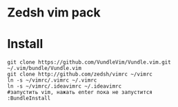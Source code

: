 Zedsh vim pack
===================

Install
===================
```
git clone https://github.com/VundleVim/Vundle.vim.git ~/.vim/bundle/Vundle.vim
git clone http://github.com/zedsh/vimrc ~/vimrc
ln -s ~/vimrc/.vimrc ~/.vimrc
ln -s ~/vimrc/.ideavimrc ~/.ideavimrc
#запустить vim, нажать enter пока не запустится
:BundleInstall
```
